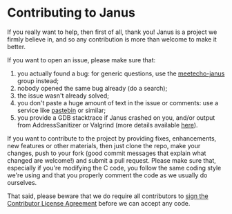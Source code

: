 Contributing to Janus
=====================

If you really want to help, then first of all, thank you! Janus is a
project we firmly believe in, and so any contribution is more than
welcome to make it better.

If you want to open an issue, please make sure that:

1. you actually found a bug: for generic questions, use the
[meetecho-janus](http://groups.google.com/d/forum/meetecho-janus)
group instead;
2. nobody opened the same bug already (do a search);
3. the issue wasn't already solved;
4. you don't paste a huge amount of text in the issue or comments: use
a service like [pastebin](http://pastebin.com/) or similar;
5. you provide a GDB stacktrace if Janus crashed on you, and/or output
from AddressSanitizer or Valgrind (more details available
[here](http://janus.conf.meetecho.com/docs/debug.html)).

If you want to contribute to the project by providing fixes, enhancements,
new features or other materials, then just clone the repo, make your changes, push to
your fork (good commit messages that explain what changed are welcome!)
and submit a pull request. Please make sure that, especially if you're
modifying the C code, you follow the same coding style we're using and
that you properly comment the code as we usually do ourselves.

That said, please beware that we do require all contributors to
<a href="https://cla.conf.meetecho.com/janus">sign the Contributor License Agreement</a>
before we can accept any code.
